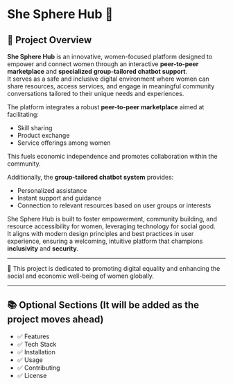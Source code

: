 # She Sphere Hub 🌸

## 🚀 Project Overview

**She Sphere Hub** is an innovative, women-focused platform designed to empower and connect women through an interactive **peer-to-peer marketplace** and **specialized group-tailored chatbot support**.  
It serves as a safe and inclusive digital environment where women can share resources, access services, and engage in meaningful community conversations tailored to their unique needs and experiences.

The platform integrates a robust **peer-to-peer marketplace** aimed at facilitating:
- Skill sharing  
- Product exchange  
- Service offerings among women  

This fuels economic independence and promotes collaboration within the community.

Additionally, the **group-tailored chatbot system** provides:
- Personalized assistance  
- Instant support and guidance  
- Connection to relevant resources based on user groups or interests  

She Sphere Hub is built to foster empowerment, community building, and resource accessibility for women, leveraging technology for social good.  
It aligns with modern design principles and best practices in user experience, ensuring a welcoming, intuitive platform that champions **inclusivity** and **security**.

---

🌟 This project is dedicated to promoting digital equality and enhancing the social and economic well-being of women globally.

---

## 📚 Optional Sections (It will be added as the project moves ahead)

- ✅ Features  
- ✅ Tech Stack  
- ✅ Installation  
- ✅ Usage  
- ✅ Contributing  
- ✅ License  
